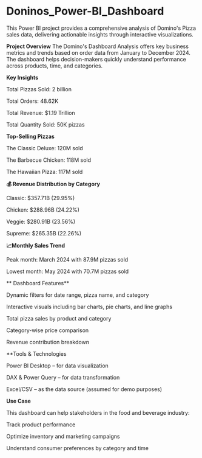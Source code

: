 # Doninos_Power-BI_Dashboard
This Power BI project provides a comprehensive analysis of Domino's Pizza sales data, delivering actionable insights through interactive visualizations.

 **Project Overview**
The Domino's Dashboard Analysis offers key business metrics and trends based on order data from January to December 2024. The dashboard helps decision-makers quickly understand performance across products, time, and categories.

**Key Insights**

Total Pizzas Sold: 2 billion

Total Orders: 48.62K

Total Revenue: $1.19 Trillion

Total Quantity Sold: 50K pizzas

**Top-Selling Pizzas**

The Classic Deluxe: 120M sold

The Barbecue Chicken: 118M sold

The Hawaiian Pizza: 117M sold

**💰 Revenue Distribution by Category**

Classic: $357.71B (29.95%)

Chicken: $288.96B (24.22%)

Veggie: $280.91B (23.56%)

Supreme: $265.35B (22.26%)

**📈Monthly Sales Trend**

Peak month: March 2024 with 87.9M pizzas sold

Lowest month: May 2024 with 70.7M pizzas sold

** Dashboard Features**

Dynamic filters for date range, pizza name, and category

Interactive visuals including bar charts, pie charts, and line graphs

Total pizza sales by product and category

Category-wise price comparison

Revenue contribution breakdown

**Tools & Technologies

Power BI Desktop – for data visualization

DAX & Power Query – for data transformation

Excel/CSV – as the data source (assumed for demo purposes)

**Use Case**

This dashboard can help stakeholders in the food and beverage industry:

Track product performance

Optimize inventory and marketing campaigns

Understand consumer preferences by category and time
